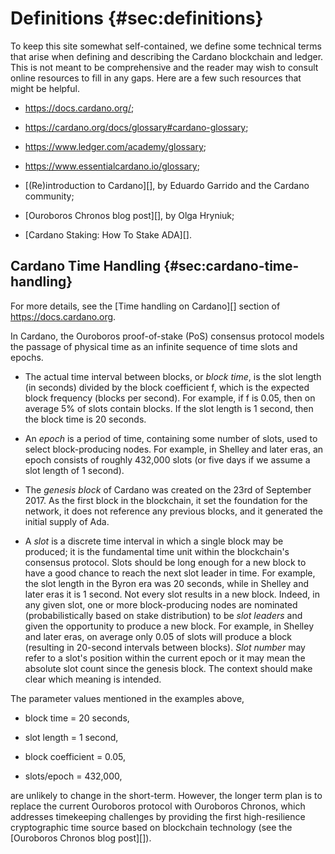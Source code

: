 # Definitions {#sec:definitions}

To keep this site somewhat self-contained, we define some technical
terms that arise when defining and describing the Cardano blockchain and ledger.
This is not meant to be comprehensive and the reader may wish to consult
online resources to fill in any gaps. Here are a few such resources that
might be helpful.

-  <https://docs.cardano.org/>;

-  <https://cardano.org/docs/glossary#cardano-glossary>;

-  <https://www.ledger.com/academy/glossary>;

-  <https://www.essentialcardano.io/glossary>;

-  [(Re)introduction to Cardano][], by Eduardo Garrido and the Cardano community;

-  [Ouroboros Chronos blog post][], by Olga Hryniuk;

-  [Cardano Staking: How To Stake ADA][].


## Cardano Time Handling {#sec:cardano-time-handling}

For more details, see the [Time handling on Cardano][] section of <https://docs.cardano.org>.

In Cardano, the Ouroboros proof-of-stake (PoS) consensus protocol models
the passage of physical time as an infinite sequence of time slots and
epochs.

-   The actual time interval between blocks, or *block time*, is the
    slot length (in seconds) divided by the block coefficient f, which
    is the expected block frequency (blocks per second). For example, if
    f is 0.05, then on average 5% of slots contain blocks. If the slot
    length is 1 second, then the block time is 20 seconds.

-   An *epoch* is a period of time, containing some number of slots,
    used to select block-producing nodes. For example, in Shelley and
    later eras, an epoch consists of roughly 432,000 slots (or five days
    if we assume a slot length of 1 second).

-   The *genesis block* of Cardano was created on the 23rd of
    September 2017. As the first block in the blockchain, it set the
    foundation for the network, it does not reference any previous
    blocks, and it generated the initial supply of Ada.

-   A *slot* is a discrete time interval in which a single block may be
    produced; it is the fundamental time unit within the blockchain's
    consensus protocol. Slots should be long enough for a new block to
    have a good chance to reach the next slot leader in time. For
    example, the slot length in the Byron era was 20 seconds, while in
    Shelley and later eras it is 1 second. Not every slot results in a
    new block. Indeed, in any given slot, one or more block-producing
    nodes are nominated (probabilistically based on stake distribution)
    to be *slot leaders* and given the opportunity to produce a new
    block. For example, in Shelley and later eras, on average only 0.05
    of slots will produce a block (resulting in 20-second intervals
    between blocks). *Slot number* may refer to a slot's position within
    the current epoch or it may mean the absolute slot count since the
    genesis block. The context should make clear which meaning is
    intended.

The parameter values mentioned in the examples above,

-   block time = 20 seconds,

-   slot length = 1 second,

-   block coefficient = 0.05,

-   slots/epoch = 432,000,

are unlikely to change in the short-term. However, the longer term plan
is to replace the current Ouroboros protocol with Ouroboros Chronos,
which addresses timekeeping challenges by providing the first
high-resilience cryptographic time source based on blockchain technology
(see the [Ouroboros Chronos blog post][]).
